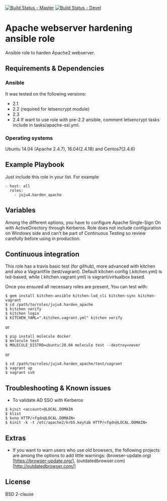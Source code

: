 [![Build Status - Master](https://travis-ci.org/juju4/ansible-harden-apache.svg?branch=master)](https://travis-ci.org/juju4/ansible-harden-apache)
[![Build Status - Devel](https://travis-ci.org/juju4/ansible-harden-apache.svg?branch=devel)](https://travis-ci.org/juju4/ansible-harden-apache/branches)
# Apache webserver hardening ansible role

Ansible role to harden Apache2 webserver.

## Requirements & Dependencies

### Ansible
It was tested on the following versions:
 * 2.1
 * 2.2 (required for letsencrypt module)
 * 2.3
 * 2.4
If want to use role with pre-2.2 ansible, comment letsencrypt tasks include in tasks/apache-ssl.yml.

### Operating systems

Ubuntu 14.04 (Apache 2.4.7), 16.04(2.4.18) and Centos7(2.4.6)

## Example Playbook

Just include this role in your list.
For example

```
- host: all
  roles:
    - juju4.harden_apache
```

## Variables

Among the different options, you have to configure Apache Single-Sign On with ActiveDirectory through Kerberos.
Role does not include configuration on Windows side and can't be part of Continuous Testing so review carefully before using in production.

## Continuous integration

This role has a travis basic test (for github), more advanced with kitchen and also a Vagrantfile (test/vagrant).
Default kitchen config (.kitchen.yml) is lxd-based, while (.kitchen.vagrant.yml) is vagrant/virtualbox based.

Once you ensured all necessary roles are present, You can test with:
```
$ gem install kitchen-ansible kitchen-lxd_cli kitchen-sync kitchen-vagrant
$ cd /path/to/roles/juju4.harden_apache
$ kitchen verify
$ kitchen login
$ KITCHEN_YAML=".kitchen.vagrant.yml" kitchen verify
```
or
```
$ pip install molecule docker
$ molecule test
$ MOLECULE_DISTRO=ubuntu:20.04 molecule test --destroy=never
```
or
```
$ cd /path/to/roles/juju4.harden_apache/test/vagrant
$ vagrant up
$ vagrant ssh
```

## Troubleshooting & Known issues

* To validate AD SSO with Kerberos
```
$ kinit <account>@LOCAL.DOMAIN
$ klist
$ kvno HTTP/<fqdn@LOCAL.DOMAIN>
$ kinit -k -t /etc/apache2/krb5.keytab HTTP/<fqdn@LOCAL.DOMAIN>
```

## Extras

* If you want to warn users who use old browsers, the following projects are among the options to add little warnings: (browser-update.org)[https://browser-update.org/], (outdatedbrowser.com)[http://outdatedbrowser.com/]

## License

BSD 2-clause

